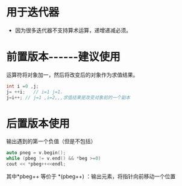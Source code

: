 # 用于迭代器

* 因为很多迭代器不支持算术运算，递增递减必须。

# 前置版本------建议使用
运算符将对象加一，然后将改变后的对象作为求值结果。
```cpp
int i =0 ,j;
j= ++i;   // i=1 j=1.
j=i++; // j=1 ,i=2,,,求值结果是改变对象前的一个副本
```

# 后置版本使用

输出遇到的第一个负值（但是不包括）
```cpp
auto pneg = v.begin();
while (pbeg != v.end() && *beg >=0)
cout << *pbeg++<<endl;
```

其中*pbeg++ 等价于 *(pbeg++)  ：输出元素，将指针向前移动一个位置






